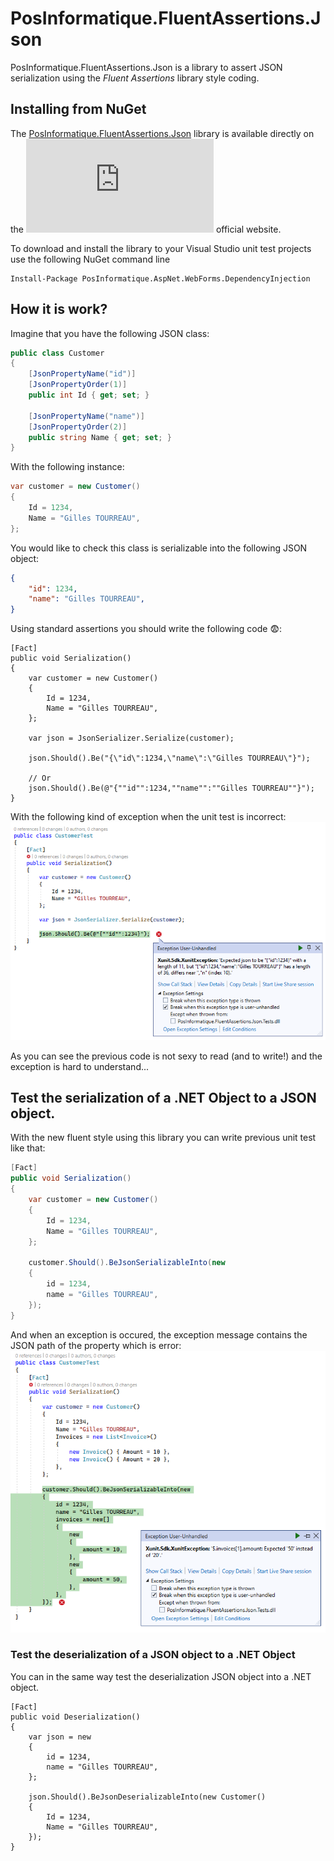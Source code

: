 # PosInformatique.FluentAssertions.Json
PosInformatique.FluentAssertions.Json is a library to assert JSON serialization using the *Fluent Assertions* library style coding.

## Installing from NuGet
The [PosInformatique.FluentAssertions.Json](https://www.nuget.org/packages/PosInformatique.FluentAssertions.Json/)
library is available directly on the
[![Nuget](https://img.shields.io/nuget/v/PosInformatique.FluentAssertions.Json)](https://www.nuget.org/packages/PosInformatique.FluentAssertions.Json/)
official website.

To download and install the library to your Visual Studio unit test projects use the following NuGet command line 

```
Install-Package PosInformatique.AspNet.WebForms.DependencyInjection
```

## How it is work?
Imagine that you have the following JSON class:

```csharp
public class Customer
{
    [JsonPropertyName("id")]
    [JsonPropertyOrder(1)]
    public int Id { get; set; }

    [JsonPropertyName("name")]
    [JsonPropertyOrder(2)]
    public string Name { get; set; }
}
```

With the following instance:

```csharp
var customer = new Customer()
{
    Id = 1234,
    Name = "Gilles TOURREAU",
};
```

You would like to check this class is serializable into the following JSON object:

```json
{
    "id": 1234,
    "name": "Gilles TOURREAU",
}
```

Using standard assertions you should write the following code :fearful::
```
[Fact]
public void Serialization()
{
    var customer = new Customer()
    {
        Id = 1234,
        Name = "Gilles TOURREAU",
    };

    var json = JsonSerializer.Serialize(customer);

    json.Should().Be("{\"id\":1234,\"name\":\"Gilles TOURREAU\"}");
    
    // Or
    json.Should().Be(@"{""id"":1234,""name"":""Gilles TOURREAU""}");
}
```

With the following kind of exception when the unit test is incorrect:
![Ugly exception](https://raw.githubusercontent.com/PosInformatique/PosInformatique.FluentAssertions.Json/main/docs/UglyExceptionExample.png)

As you can see the previous code is not sexy to read (and to write!) and the exception is
hard to understand...

## Test the serialization of a .NET Object to a JSON object.
With the new fluent style using this library you can write previous unit test like that:

```csharp
[Fact]
public void Serialization()
{
    var customer = new Customer()
    {
        Id = 1234,
        Name = "Gilles TOURREAU",
    };

    customer.Should().BeJsonSerializableInto(new
    {
        id = 1234,
        name = "Gilles TOURREAU",
    });
}
```

And when an exception is occured, the exception message contains the JSON path of the property which is error:
![Pretty exception](https://raw.githubusercontent.com/PosInformatique/PosInformatique.FluentAssertions.Json/main/docs/PrettyExceptionSample.png)

### Test the deserialization of a JSON object to a .NET Object
You can in the same way test the deserialization JSON object into a .NET object.

```
[Fact]
public void Deserialization()
{
    var json = new
    {
        id = 1234,
        name = "Gilles TOURREAU",
    };

    json.Should().BeJsonDeserializableInto(new Customer()
    {
        Id = 1234,
        Name = "Gilles TOURREAU",
    });
}
```